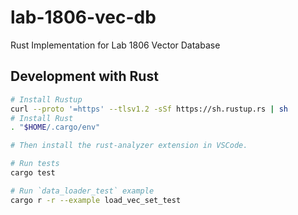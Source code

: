 # lab-1806-vec-db

Rust Implementation for Lab 1806 Vector Database

## Development with Rust

```bash
# Install Rustup
curl --proto '=https' --tlsv1.2 -sSf https://sh.rustup.rs | sh
# Install Rust
. "$HOME/.cargo/env"

# Then install the rust-analyzer extension in VSCode.

# Run tests
cargo test

# Run `data_loader_test` example
cargo r -r --example load_vec_set_test
```
